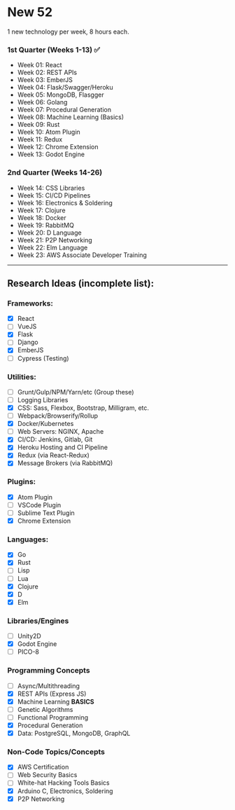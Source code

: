 # New 52
1 new technology per week, 8 hours each.

### 1st Quarter (Weeks 1-13) :white_check_mark:
* Week 01: React
* Week 02: REST APIs
* Week 03: EmberJS
* Week 04: Flask/Swagger/Heroku
* Week 05: MongoDB, Flasgger
* Week 06: Golang
* Week 07: Procedural Generation
* Week 08: Machine Learning (Basics)
* Week 09: Rust
* Week 10: Atom Plugin
* Week 11: Redux
* Week 12: Chrome Extension
* Week 13: Godot Engine

### 2nd Quarter (Weeks 14-26)
* Week 14: CSS Libraries
* Week 15: CI/CD Pipelines
* Week 16: Electronics & Soldering
* Week 17: Clojure
* Week 18: Docker
* Week 19: RabbitMQ
* Week 20: D Language
* Week 21: P2P Networking
* Week 22: Elm Language
* Week 23: AWS Associate Developer Training

---

## Research Ideas (incomplete list):
### Frameworks:
- [x] React
- [ ] VueJS
- [x] Flask
- [ ] Django
- [x] EmberJS
- [ ] Cypress (Testing)
### Utilities:
- [ ] Grunt/Gulp/NPM/Yarn/etc (Group these)
- [ ] Logging Libraries
- [x] CSS: Sass, Flexbox, Bootstrap, Milligram, etc.
- [ ] Webpack/Browserify/Rollup
- [x] Docker/Kubernetes
- [ ] Web Servers: NGINX, Apache
- [x] CI/CD: Jenkins, Gitlab, Git
- [x] Heroku Hosting and CI Pipeline
- [x] Redux (via React-Redux)
- [x] Message Brokers (via RabbitMQ)
### Plugins:
- [x] Atom Plugin
- [ ] VSCode Plugin
- [ ] Sublime Text Plugin
- [x] Chrome Extension
### Languages:
- [x] Go
- [x] Rust
- [ ] Lisp
- [ ] Lua
- [x] Clojure
- [x] D
- [x] Elm
### Libraries/Engines
- [ ] Unity2D
- [x] Godot Engine
- [ ] PICO-8
### Programming Concepts
- [ ] Async/Multithreading
- [x] REST APIs (Express JS)
- [x] Machine Learning **BASICS**
- [ ] Genetic Algorithms
- [ ] Functional Programming
- [x] Procedural Generation
- [x] Data:  PostgreSQL, MongoDB, GraphQL
### Non-Code Topics/Concepts
- [x] AWS Certification
- [ ] Web Security Basics
- [ ] White-hat Hacking Tools Basics
- [x] Arduino C, Electronics, Soldering
- [x] P2P Networking
